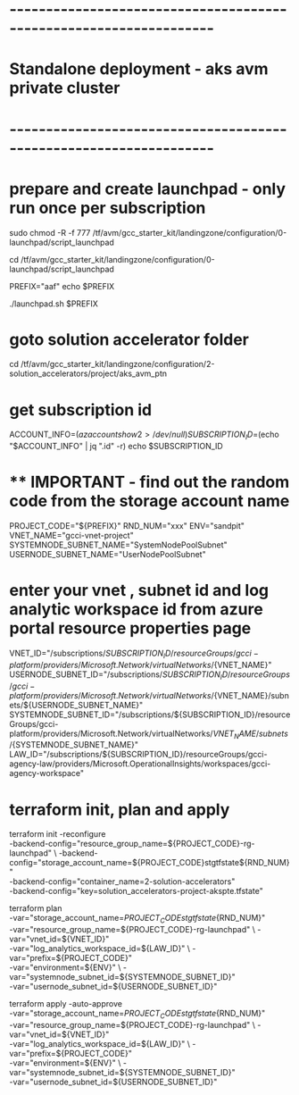 # ------------------------------------------------------------------
# Standalone deployment - aks avm private cluster
# ------------------------------------------------------------------

# prepare and create launchpad - only run once per subscription

sudo chmod -R -f 777 /tf/avm/gcc_starter_kit/landingzone/configuration/0-launchpad/script_launchpad

cd /tf/avm/gcc_starter_kit/landingzone/configuration/0-launchpad/script_launchpad

PREFIX="aaf"
echo $PREFIX

./launchpad.sh $PREFIX

# goto solution accelerator folder
cd /tf/avm/gcc_starter_kit/landingzone/configuration/2-solution_accelerators/project/aks_avm_ptn

# get subscription id
ACCOUNT_INFO=$(az account show 2> /dev/null)
SUBSCRIPTION_ID=$(echo "$ACCOUNT_INFO" | jq ".id" -r)
echo $SUBSCRIPTION_ID

# ** IMPORTANT - find out the random code from the storage account name
PROJECT_CODE="${PREFIX}"
RND_NUM="xxx"
ENV="sandpit"
VNET_NAME="gcci-vnet-project"
SYSTEMNODE_SUBNET_NAME="SystemNodePoolSubnet"
USERNODE_SUBNET_NAME="UserNodePoolSubnet"

# enter your vnet , subnet id and log analytic workspace id from azure portal resource properties page
VNET_ID="/subscriptions/${SUBSCRIPTION_ID}/resourceGroups/gcci-platform/providers/Microsoft.Network/virtualNetworks/${VNET_NAME}"
USERNODE_SUBNET_ID="/subscriptions/${SUBSCRIPTION_ID}/resourceGroups/gcci-platform/providers/Microsoft.Network/virtualNetworks/${VNET_NAME}/subnets/${USERNODE_SUBNET_NAME}"
SYSTEMNODE_SUBNET_ID="/subscriptions/${SUBSCRIPTION_ID}/resourceGroups/gcci-platform/providers/Microsoft.Network/virtualNetworks/${VNET_NAME}/subnets/${SYSTEMNODE_SUBNET_NAME}"
LAW_ID="/subscriptions/${SUBSCRIPTION_ID}/resourceGroups/gcci-agency-law/providers/Microsoft.OperationalInsights/workspaces/gcci-agency-workspace"

# terraform init, plan and apply

terraform init  -reconfigure \
-backend-config="resource_group_name=${PROJECT_CODE}-rg-launchpad" \
-backend-config="storage_account_name=${PROJECT_CODE}stgtfstate${RND_NUM}" \
-backend-config="container_name=2-solution-accelerators" \
-backend-config="key=solution_accelerators-project-akspte.tfstate"

terraform plan \
-var="storage_account_name=${PROJECT_CODE}stgtfstate${RND_NUM}" \
-var="resource_group_name=${PROJECT_CODE}-rg-launchpad" \
-var="vnet_id=${VNET_ID}" \
-var="log_analytics_workspace_id=${LAW_ID}"  \
-var="prefix=${PROJECT_CODE}"  \
-var="environment=${ENV}" \
-var="systemnode_subnet_id=${SYSTEMNODE_SUBNET_ID}" \
-var="usernode_subnet_id=${USERNODE_SUBNET_ID}" 

terraform apply -auto-approve \
-var="storage_account_name=${PROJECT_CODE}stgtfstate${RND_NUM}" \
-var="resource_group_name=${PROJECT_CODE}-rg-launchpad" \
-var="vnet_id=${VNET_ID}" \
-var="log_analytics_workspace_id=${LAW_ID}" \
-var="prefix=${PROJECT_CODE}"  \
-var="environment=${ENV}"  \
-var="systemnode_subnet_id=${SYSTEMNODE_SUBNET_ID}" \
-var="usernode_subnet_id=${USERNODE_SUBNET_ID}" 